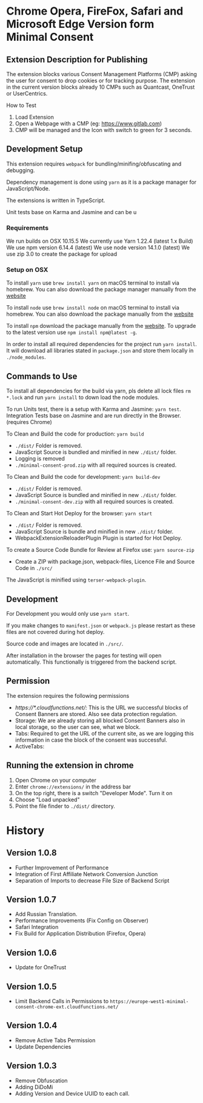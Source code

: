 # Chrome Opera, FireFox, Safari and Microsoft Edge Version form Minimal Consent

## Extension Description for Publishing

The extension blocks various Consent Management Platforms (CMP) asking the user for consent to drop 
cookies or for tracking purpose. The extension in the current version blocks already 10 CMPs such as Quantcast, 
OneTrust or UserCentrics.

How to Test
1) Load Extension
2) Open a Webpage with a CMP (eg: https://www.gitlab.com)
3) CMP will be managed and the Icon with switch to green for 3 seconds. 

## Development Setup

This extension requires `webpack` for bundling/minifing/obfuscating and debugging. 

Dependency management is done using `yarn` as it is a package manager for JavaScript/Node. 

The extensions is written in TypeScript.

Unit tests base on Karma and Jasmine and can be u

### Requirements

We run builds on OSX 10.15.5
We currently use Yarn 1.22.4 (latest 1.x Build)
We use npm version 6.14.4  (latest)
We use node version 14.1.0 (latest)
We use zip 3.0 to create the package for upload

### Setup on OSX 

To install `yarn` use `brew install yarn` on macOS terminal to install via homebrew. You can also download the package
manager manually from the [website](https://yarnpkg.com/)

To install `node` use `brew install node` on macOS terminal to install via homebrew. You can also download the package
manually from the [website](https://nodejs.org/en/download/)

To install `npm` download the package manually from the [website](https://nodejs.org/en/download/). To upgrade to the
latest version use `npm install npm@latest -g`.

In order to install all required dependencies for the project run `yarn install`. It will download all libraries stated
in `package.json` and store them locally in `./node_modules`.

## Commands to Use


To install all dependencies for the build via yarn, pls delete all lock files `rm *.lock` and run `yarn install` to down
load the node modules.

To run Units test, there is a setup with Karma and Jasmine: `yarn test`. Integration Tests base on Jasmine and are
run directly in the Browser. (requires Chrome)

To Clean and Build the code for production: `yarn build`
- `./dist/` Folder is removed.
- JavaScript Source is bundled and minified in new `./dist/` folder.
- Logging is removed
- `./minimal-consent-prod.zip` with all required sources is created.

To Clean and Build the code for development: `yarn build-dev`
- `./dist/` Folder is removed.
- JavaScript Source is bundled and minified in new `./dist/` folder.
- `./minimal-consent-dev.zip` with all required sources is created.

To Clean and Start Hot Deploy for the browser: `yarn start`
- `./dist/` Folder is removed.
- JavaScript Source is bundle and minified in new `./dist/` folder.
- WebpackExtensionReloaderPlugin Plugin is started for Hot Deploy.

To create a Source Code Bundle for Review at Firefox use: `yarn source-zip`
- Create a ZIP with package.json, webpack-files, Licence File and Source Code in `./src/`

The JavaScript is minified using `terser-webpack-plugin`.

## Development 

For Development you would only use `yarn start`.

If you make changes to `manifest.json` or `webpack.js` please restart as these files are not covered during hot deploy.

Source code and images are located in `./src/`.

After installation in the browser the pages for testing will open automatically. This functionally is triggered from
the backend script.

## Permission

The extension requires the following permissions

- *https://\*.cloudfunctions.net/:* This is the URL we successful blocks of Consent Banners are stored. Also see data 
protection regulation. 
- Storage: We are already storing all blocked Consent Banners also in local storage, so the user can see, what we block.
- Tabs: Required to get the URL of the current site, as we are logging this information in case the block of the consent
was successful.
- ActiveTabs: 

## Running the extension in chrome

1) Open Chrome on your computer
2) Enter `chrome://extensions/` in the address bar
3) On the top right, there is a switch "Developer Mode". Turn it on
4) Choose "Load unpacked"
5) Point the file finder to `./dist/` directory.

# History

## Version 1.0.8

- Further Improvement of Performance
- Integration of First Affiliate Network Conversion Junction
- Separation of Imports to decrease File Size of Backend Script

## Version 1.0.7

- Add Russian Translation.
- Performance Improvements (Fix Config on Observer)
- Safari Integration
- Fix Build for Application Distribution (Firefox, Opera)

## Version 1.0.6

- Update for OneTrust

## Version 1.0.5

- Limit Backend Calls in Permissions to `https://europe-west1-minimal-consent-chrome-ext.cloudfunctions.net/`

## Version 1.0.4

- Remove Active Tabs Permission
- Update Dependencies

## Version 1.0.3

- Remove Obfuscation
- Adding DiDoMi
- Adding Version and Device UUID to each call.
